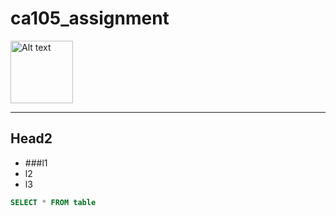 # ca105_assignment

<img
  src="https://media.npr.org/assets/img/2017/09/12/macaca_nigra_self-portrait-3e0070aa19a7fe36e802253048411a38f14a79f8-s900-c85.webp"
  alt="Alt text"
  title="Optional title"
  style="display: inline-block; margin: 0 auto;width: 100px;height:100px">
<hr>

## Head2
 - ###l1
 - l2
 - l3

```sql
SELECT * FROM table
```
